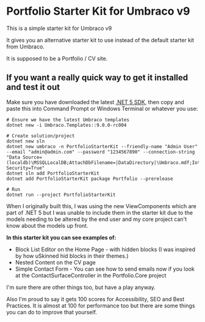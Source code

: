 # Portfolio Starter Kit for Umbraco v9

This is a simple starter kit for Umbraco v9

It gives you an alternative starter kit to use instead of the default starter kit from Umbraco.

It is supposed to be a Portfolio / CV site. 

## If you want a really quick way to get it installed and test it out
Make sure you have downloaded the latest [.NET 5 SDK](https://dotnet.microsoft.com/download/dotnet/5.0), then copy and paste this into Command Prompt or Windows Terminal or whatever you use:

```
# Ensure we have the latest Umbraco templates
dotnet new -i Umbraco.Templates::9.0.0-rc004

# Create solution/project
dotnet new sln
dotnet new umbraco -n PortfolioStarterKit --friendly-name "Admin User" --email "admin@admin.com" --password "1234567890" --connection-string "Data Source=(localdb)\MSSQLLocalDB;AttachDbFilename=|DataDirectory|\Umbraco.mdf;Integrated Security=True"
dotnet sln add PortfolioStarterKit
dotnet add PortfolioStarterKit package Portfolio --prerelease

# Run
dotnet run --project PortfolioStarterKit
```

When I originally built this, I was using the new ViewComponents which are part of .NET 5 but I was unable to include them in the starter kit due to the models needing to be altered by the end user and my core project can't know about the models up front.

**In this starter kit you can see examples of:**

- Block List Editor on the Home Page - with hidden blocks (I was inspired by how uSkinned hid blocks in their themes.) 
- Nested Content on the CV page
- Simple Contact Form - You can see how to send emails now if you look at the ContactSurfaceController in the Portfolio.Core project

I'm sure there are other things too, but have a play anyway.

Also I'm proud to say it gets 100 scores for Accessibility, SEO and Best Practices. It is almost at 100 for performance too but there are some things you can do to improve that yourself.
